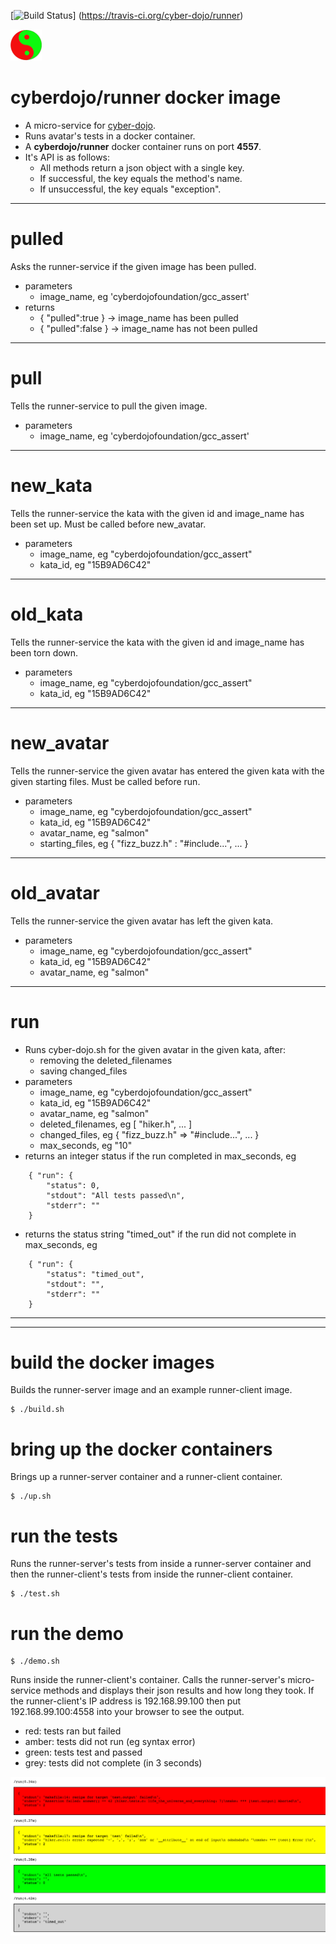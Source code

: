 
[![Build Status](https://travis-ci.org/cyber-dojo/runner.svg?branch=master)]
(https://travis-ci.org/cyber-dojo/runner)

<img src="https://raw.githubusercontent.com/cyber-dojo/nginx/master/images/home_page_logo.png"
alt="cyber-dojo yin/yang logo" width="50px" height="50px"/>

# cyberdojo/runner docker image

- A micro-service for [cyber-dojo](http://cyber-dojo.org).
- Runs avatar's tests in a docker container.
- A **cyberdojo/runner** docker container runs on port **4557**.
- It's API is as follows:
  * All methods return a json object with a single key.
  * If successful, the key equals the method's name.
  * If unsuccessful, the key equals "exception".

- - - -

# pulled
Asks the runner-service if the given image has been pulled.
- parameters
  * image_name, eg 'cyberdojofoundation/gcc_assert'
- returns
  * { "pulled":true   } -> image_name has been pulled
  * { "pulled":false  } -> image_name has not been pulled

- - - -

# pull
Tells the runner-service to pull the given image.
- parameters
  * image_name, eg 'cyberdojofoundation/gcc_assert'

- - - -

# new_kata
Tells the runner-service the kata with the given id
and image_name has been set up.
Must be called before new_avatar.
- parameters
  * image_name, eg "cyberdojofoundation/gcc_assert"
  * kata_id,    eg "15B9AD6C42"

- - - -

# old_kata
Tells the runner-service the kata with the given id
and image_name has been torn down.
- parameters
  * image_name, eg "cyberdojofoundation/gcc_assert"
  * kata_id,    eg "15B9AD6C42"

- - - -

# new_avatar
Tells the runner-service the given avatar has entered
the given kata with the given starting files.
Must be called before run.
- parameters
  * image_name,     eg "cyberdojofoundation/gcc_assert"
  * kata_id,        eg "15B9AD6C42"
  * avatar_name,    eg "salmon"
  * starting_files, eg { "fizz_buzz.h" : "#include...", ... }

- - - -

# old_avatar
Tells the runner-service the given avatar has left the given kata.
- parameters
  * image_name,  eg "cyberdojofoundation/gcc_assert"
  * kata_id,     eg "15B9AD6C42"
  * avatar_name, eg "salmon"

- - - -

# run
- Runs cyber-dojo.sh for the given avatar in the given kata, after:
  * removing the deleted_filenames
  * saving changed_files
- parameters
  * image_name,        eg "cyberdojofoundation/gcc_assert"
  * kata_id,           eg "15B9AD6C42"
  * avatar_name,       eg "salmon"
  * deleted_filenames, eg [ "hiker.h", ... ]
  * changed_files,     eg { "fizz_buzz.h" => "#include...", ... }
  * max_seconds,       eg "10"
- returns an integer status if the run completed in max_seconds, eg
```
    { "run": {
        "status": 0,
        "stdout": "All tests passed\n",
        "stderr": ""
    }
```
- returns the status string "timed_out" if the run did not complete in max_seconds, eg
```
    { "run": {
        "status": "timed_out",
        "stdout": "",
        "stderr": ""
    }
```

- - - -
- - - -

# build the docker images
Builds the runner-server image and an example runner-client image.
```
$ ./build.sh
```

# bring up the docker containers
Brings up a runner-server container and a runner-client container.

```
$ ./up.sh
```

# run the tests
Runs the runner-server's tests from inside a runner-server container
and then the runner-client's tests from inside the runner-client container.
```
$ ./test.sh
```

# run the demo
```
$ ./demo.sh
```
Runs inside the runner-client's container.
Calls the runner-server's micro-service methods
and displays their json results and how long they took.
If the runner-client's IP address is 192.168.99.100 then put
192.168.99.100:4558 into your browser to see the output.
- red: tests ran but failed
- amber: tests did not run (eg syntax error)
- green: tests test and passed
- grey: tests did not complete (in 3 seconds)

![Alt text](red_amber_green_demo.png?raw=true "title")
